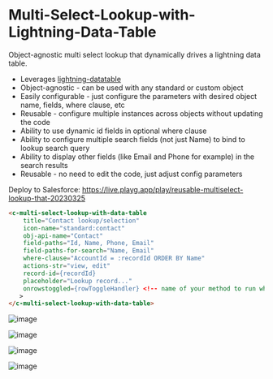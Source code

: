 # Multi-Select-Lookup-with-Lightning-Data-Table

Object-agnostic multi select lookup that dynamically drives a lightning data table.
* Leverages [lightning-datatable](https://developer.salesforce.com/docs/component-library/bundle/lightning-datatable/example)
* Object-agnostic - can be used with any standard or custom object
* Easily configurable - just configure the parameters with desired object name, fields, where clause, etc
* Reusable - configure multiple instances across objects without updating the code
* Ability to use dynamic id fields in optional where clause
* Ability to configure multiple search fields (not just Name) to bind to lookup search query
* Ability to display other fields (like Email and Phone for example) in the search results
* Reusable - no need to edit the code, just adjust config parameters

Deploy to Salesforce: https://live.playg.app/play/reusable-multiselect-lookup-that-20230325

```html
<c-multi-select-lookup-with-data-table
    title="Contact lookup/selection"
    icon-name="standard:contact"
    obj-api-name="Contact"
    field-paths="Id, Name, Phone, Email"
    field-paths-for-search="Name, Email"
    where-clause="AccountId = :recordId ORDER BY Name"
    actions-str="view, edit"
    record-id={recordId}
    placeholder="Lookup record..."
    onrowstoggled={rowToggleHandler} <!-- name of your method to run when user toggles the checkbox on a row -->
   >
</c-multi-select-lookup-with-data-table>
```

![image](https://user-images.githubusercontent.com/124932501/227801209-91b19675-9e83-4a60-b563-eabb4277bf76.png)

![image](https://user-images.githubusercontent.com/124932501/227801225-993e07b1-6d49-4f21-9c91-7722d2ce4e9a.png)

![image](https://user-images.githubusercontent.com/124932501/227801245-2a9187a6-fe95-4048-9266-881ce0d5d802.png)

![image](https://user-images.githubusercontent.com/124932501/227801599-e5beba62-d1d8-468e-9f2d-940aa1e6fb9e.png)
